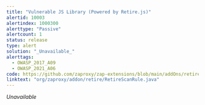 ```yaml
---
title: "Vulnerable JS Library (Powered by Retire.js)"
alertid: 10003
alertindex: 1000300
alerttype: "Passive"
alertcount: 1
status: release
type: alert
solution: "_Unavailable_"
alerttags: 
  - OWASP_2017_A09
  - OWASP_2021_A06
code: https://github.com/zaproxy/zap-extensions/blob/main/addOns/retire/src/main/java/org/zaproxy/addon/retire/RetireScanRule.java
linktext: "org/zaproxy/addon/retire/RetireScanRule.java"
---
```

_Unavailable_
